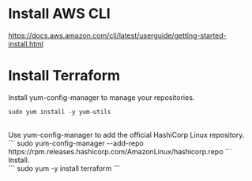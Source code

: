 # Install AWS CLI 

https://docs.aws.amazon.com/cli/latest/userguide/getting-started-install.html


# Install Terraform

Install yum-config-manager to manage your repositories.
```
sudo yum install -y yum-utils
```
<br />
Use yum-config-manager to add the official HashiCorp Linux repository.
<br />
```
sudo yum-config-manager --add-repo https://rpm.releases.hashicorp.com/AmazonLinux/hashicorp.repo
```
<br />
Install.
<br />
```
sudo yum -y install terraform
```